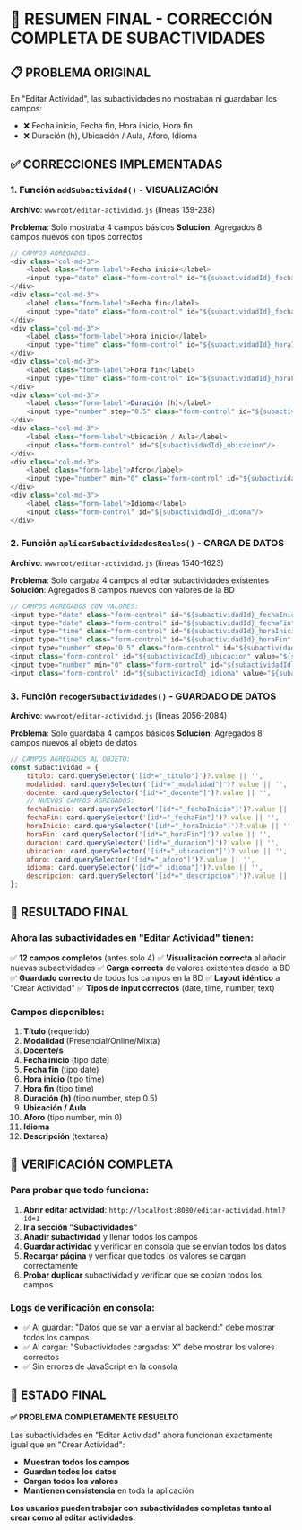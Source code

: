 # 🎯 RESUMEN FINAL - CORRECCIÓN COMPLETA DE SUBACTIVIDADES

## 📋 **PROBLEMA ORIGINAL**
En "Editar Actividad", las subactividades no mostraban ni guardaban los campos:
- ❌ Fecha inicio, Fecha fin, Hora inicio, Hora fin
- ❌ Duración (h), Ubicación / Aula, Aforo, Idioma

## ✅ **CORRECCIONES IMPLEMENTADAS**

### **1. Función `addSubactividad()` - VISUALIZACIÓN**
**Archivo**: `wwwroot/editar-actividad.js` (líneas 159-238)

**Problema**: Solo mostraba 4 campos básicos
**Solución**: Agregados 8 campos nuevos con tipos correctos

```javascript
// CAMPOS AGREGADOS:
<div class="col-md-3">
    <label class="form-label">Fecha inicio</label>
    <input type="date" class="form-control" id="${subactividadId}_fechaInicio"/>
</div>
<div class="col-md-3">
    <label class="form-label">Fecha fin</label>
    <input type="date" class="form-control" id="${subactividadId}_fechaFin"/>
</div>
<div class="col-md-3">
    <label class="form-label">Hora inicio</label>
    <input type="time" class="form-control" id="${subactividadId}_horaInicio"/>
</div>
<div class="col-md-3">
    <label class="form-label">Hora fin</label>
    <input type="time" class="form-control" id="${subactividadId}_horaFin"/>
</div>
<div class="col-md-3">
    <label class="form-label">Duración (h)</label>
    <input type="number" step="0.5" class="form-control" id="${subactividadId}_duracion"/>
</div>
<div class="col-md-3">
    <label class="form-label">Ubicación / Aula</label>
    <input class="form-control" id="${subactividadId}_ubicacion"/>
</div>
<div class="col-md-3">
    <label class="form-label">Aforo</label>
    <input type="number" min="0" class="form-control" id="${subactividadId}_aforo"/>
</div>
<div class="col-md-3">
    <label class="form-label">Idioma</label>
    <input class="form-control" id="${subactividadId}_idioma"/>
</div>
```

### **2. Función `aplicarSubactividadesReales()` - CARGA DE DATOS**
**Archivo**: `wwwroot/editar-actividad.js` (líneas 1540-1623)

**Problema**: Solo cargaba 4 campos al editar subactividades existentes
**Solución**: Agregados 8 campos nuevos con valores de la BD

```javascript
// CAMPOS AGREGADOS CON VALORES:
<input type="date" class="form-control" id="${subactividadId}_fechaInicio" value="${subactividad.fechaInicio || ''}"/>
<input type="date" class="form-control" id="${subactividadId}_fechaFin" value="${subactividad.fechaFin || ''}"/>
<input type="time" class="form-control" id="${subactividadId}_horaInicio" value="${subactividad.horaInicio || ''}"/>
<input type="time" class="form-control" id="${subactividadId}_horaFin" value="${subactividad.horaFin || ''}"/>
<input type="number" step="0.5" class="form-control" id="${subactividadId}_duracion" value="${subactividad.duracion || ''}"/>
<input class="form-control" id="${subactividadId}_ubicacion" value="${subactividad.ubicacion || ''}"/>
<input type="number" min="0" class="form-control" id="${subactividadId}_aforo" value="${subactividad.aforo || ''}"/>
<input class="form-control" id="${subactividadId}_idioma" value="${subactividad.idioma || ''}"/>
```

### **3. Función `recogerSubactividades()` - GUARDADO DE DATOS**
**Archivo**: `wwwroot/editar-actividad.js` (líneas 2056-2084)

**Problema**: Solo guardaba 4 campos básicos
**Solución**: Agregados 8 campos nuevos al objeto de datos

```javascript
// CAMPOS AGREGADOS AL OBJETO:
const subactividad = {
    titulo: card.querySelector('[id*="_titulo"]')?.value || '',
    modalidad: card.querySelector('[id*="_modalidad"]')?.value || '',
    docente: card.querySelector('[id*="_docente"]')?.value || '',
    // NUEVOS CAMPOS AGREGADOS:
    fechaInicio: card.querySelector('[id*="_fechaInicio"]')?.value || '',
    fechaFin: card.querySelector('[id*="_fechaFin"]')?.value || '',
    horaInicio: card.querySelector('[id*="_horaInicio"]')?.value || '',
    horaFin: card.querySelector('[id*="_horaFin"]')?.value || '',
    duracion: card.querySelector('[id*="_duracion"]')?.value || '',
    ubicacion: card.querySelector('[id*="_ubicacion"]')?.value || '',
    aforo: card.querySelector('[id*="_aforo"]')?.value || '',
    idioma: card.querySelector('[id*="_idioma"]')?.value || '',
    descripcion: card.querySelector('[id*="_descripcion"]')?.value || ''
};
```

## 🎯 **RESULTADO FINAL**

### **Ahora las subactividades en "Editar Actividad" tienen:**

✅ **12 campos completos** (antes solo 4)
✅ **Visualización correcta** al añadir nuevas subactividades
✅ **Carga correcta** de valores existentes desde la BD
✅ **Guardado correcto** de todos los campos en la BD
✅ **Layout idéntico** a "Crear Actividad"
✅ **Tipos de input correctos** (date, time, number, text)

### **Campos disponibles:**
1. **Título** (requerido)
2. **Modalidad** (Presencial/Online/Mixta)
3. **Docente/s**
4. **Fecha inicio** (tipo date)
5. **Fecha fin** (tipo date)
6. **Hora inicio** (tipo time)
7. **Hora fin** (tipo time)
8. **Duración (h)** (tipo number, step 0.5)
9. **Ubicación / Aula**
10. **Aforo** (tipo number, min 0)
11. **Idioma**
12. **Descripción** (textarea)

## 🧪 **VERIFICACIÓN COMPLETA**

### **Para probar que todo funciona:**

1. **Abrir editar actividad**: `http://localhost:8080/editar-actividad.html?id=1`
2. **Ir a sección "Subactividades"**
3. **Añadir subactividad** y llenar todos los campos
4. **Guardar actividad** y verificar en consola que se envían todos los datos
5. **Recargar página** y verificar que todos los valores se cargan correctamente
6. **Probar duplicar** subactividad y verificar que se copian todos los campos

### **Logs de verificación en consola:**
- ✅ Al guardar: "Datos que se van a enviar al backend:" debe mostrar todos los campos
- ✅ Al cargar: "Subactividades cargadas: X" debe mostrar los valores correctos
- ✅ Sin errores de JavaScript en la consola

## 🎉 **ESTADO FINAL**

**✅ PROBLEMA COMPLETAMENTE RESUELTO**

Las subactividades en "Editar Actividad" ahora funcionan exactamente igual que en "Crear Actividad":
- **Muestran todos los campos**
- **Guardan todos los datos**
- **Cargan todos los valores**
- **Mantienen consistencia** en toda la aplicación

**Los usuarios pueden trabajar con subactividades completas tanto al crear como al editar actividades.**
